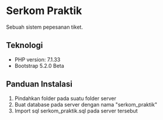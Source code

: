 # Serkom Praktik

Sebuah sistem pepesanan tiket.

## Teknologi

- PHP version: 7.1.33
- Bootstrap 5.2.0 Beta

## Panduan Instalasi

1. Pindahkan folder pada suatu folder server
2. Buat database pada server dengan nama "serkom_praktik"
3. Import sql serkom_praktik.sql pada server tersebut